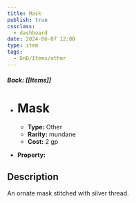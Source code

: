 ```yaml
---
title: Mask
publish: true
cssclass:
  - dashboard
date: 2024-06-07 12:00
type: item
tags:
  - DnD/Items/other
---
```


##### Back: [[Items]]

- # Mask

    - **Type:** Other
    - **Rarity:** mundane
    - **Cost:** 2 gp
- **Property:** 



## Description 

An ornate mask stitched with silver thread.
